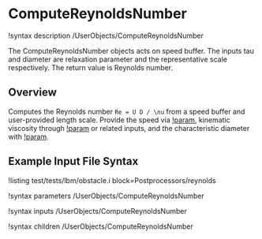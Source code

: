 # ComputeReynoldsNumber

!syntax description /UserObjects/ComputeReynoldsNumber

The ComputeReynoldsNumber objects acts on speed buffer. The inputs tau and diameter are relaxation parameter and the representative scale respectively. The return value is Reynolds number.

## Overview

Computes the Reynolds number `Re = U D / \nu` from a speed buffer and user\-provided length scale.
Provide the speed via [!param](/Postprocessors/ComputeReynoldsNumber/buffer), kinematic viscosity
through [!param](/Postprocessors/ComputeReynoldsNumber/tau) or related inputs, and the characteristic
diameter with [!param](/Postprocessors/ComputeReynoldsNumber/diameter).

## Example Input File Syntax

!listing test/tests/lbm/obstacle.i block=Postprocessors/reynolds

!syntax parameters /UserObjects/ComputeReynoldsNumber

!syntax inputs /UserObjects/ComputeReynoldsNumber

!syntax children /UserObjects/ComputeReynoldsNumber
